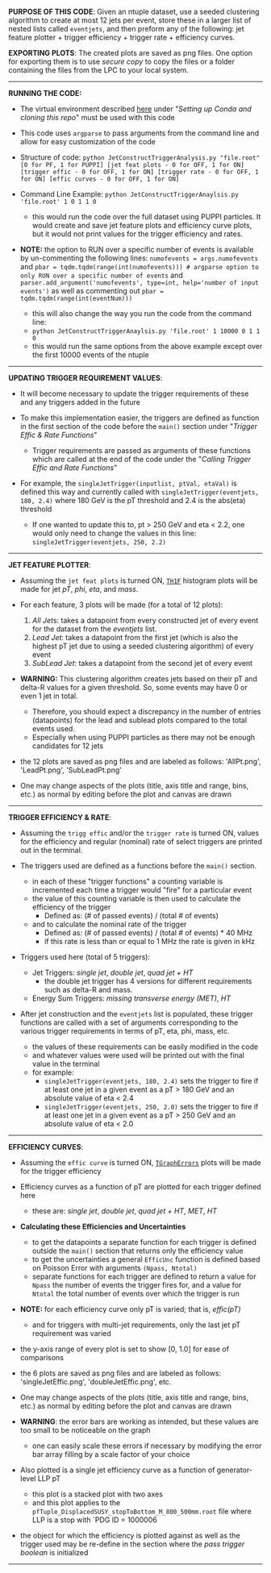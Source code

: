 **PURPOSE OF THIS CODE**: 
Given an ntuple dataset, use a seeded clustering algorithm to create at most 12 jets per event, store these in a larger list of nested lists called `eventjets`, and then preform any of the following: jet feature plotter + trigger efficiency + trigger rate + efficiency curves.

**EXPORTING PLOTS**:
The created plots are saved as png files. One option for exporting them is to use *secure copy* to copy the files or a folder containing the files from the LPC to your local system. 

---
**RUNNING THE CODE:**
- The virtual environment described [here](https://github.com/mjmiranda14/L1JetTag/blob/main/README.md) under "*Setting up Conda and cloning this repo*" must be used with this code

- This code uses `argparse` to pass arguments from the command line and allow for easy customization of the code

- Structure of code: `python JetConstructTriggerAnalysis.py "file.root" [0 for PF, 1 for PUPPI] [jet feat plots - 0 for OFF, 1 for ON] [trigger effic - 0 for OFF, 1 for ON] [trigger rate - 0 for OFF, 1 for ON] [effic curves - 0 for OFF, 1 for ON]`

- Command Line Example: `python JetConstructTriggerAnaylsis.py 'file.root' 1 0 1 1 0`
	- this would run the code over the full dataset using PUPPI particles. It would create and save jet feature plots and efficiency curve plots, but it would not print values for the trigger efficiency and rates. 

- **NOTE:** the option to RUN over a specific number of events is available by un-commenting the following lines: `numofevents = args.numofevents` and `pbar = tqdm.tqdm(range(int(numofevents))) # argparse option to only RUN over a specific number of events` and `parser.add_argument('numofevents', type=int, help='number of input events')` as well as commenting out `pbar = tqdm.tqdm(range(int(eventNum)))`
	- this will also change the way you run the code from the command line:
	- `python JetConstructTriggerAnaylsis.py 'file.root' 1 10000 0 1 1 0`
	- this would run the same options from the above example except over the first 10000 events of the ntuple
---
**UPDATING TRIGGER REQUIREMENT VALUES**:
- It will become necessary to update the trigger requirements of these and any triggers added in the future

- To make this implementation easier, the triggers are defined as function in the first section of the code before the `main()` section under "*Trigger Effic & Rate Functions*"
	- Trigger requirements are passed as arguments of these functions which are called at the end of the code under the "*Calling Trigger Effic and Rate Functions*"

- For example, the `singleJetTrigger(inputlist, ptVal, etaVal)` is defined this way and currently called with `singleJetTrigger(eventjets, 180, 2.4)` where 180 GeV is the pT threshold and 2.4 is the abs(eta) threshold
	- If one wanted to update this to, pt > 250 GeV and eta < 2.2, one would only need to change the values in this line: `singleJetTrigger(eventjets, 250, 2.2)`
---
**JET FEATURE PLOTTER**:
- Assuming the `jet feat plots` is turned ON, [`TH1F`](https://root.cern.ch/root/htmldoc/guides/users-guide/Histograms.html) histogram plots will be made for jet *pT*, *phi*, *eta*, and *mass*.

- For each feature, 3 plots will be made (for a total of 12 plots):
	1. *All Jet*s: takes a datapoint from every constructed jet of every event for the dataset from the *eventjets* list.
	2. *Lead Jet*: takes a datapoint from the first jet (which is also the highest pT jet due to using a seeded clustering algorithm) of every event 
	3. *SubLead Jet*: takes a datapoint from the second jet of every event

- **WARNING:** This clustering algorithm creates jets based on their pT and delta-R values for a given threshold. So, some events may have 0 or even 1 jet in total.
	- Therefore, you should expect a discrepancy in the number of entries (datapoints) for the lead and sublead plots compared to the total events used.
	- Especially when using PUPPI particles as there may not be enough candidates for 12 jets

- the 12 plots are saved as png files and are labeled as follows: 'AllPt.png', 'LeadPt.png', 'SubLeadPt.png'

- One may change aspects of the plots (title, axis title and range, bins, etc.) as normal by editing before the plot and canvas are drawn
---
**TRIGGER EFFICIENCY & RATE**:
- Assuming the `trigg effic` and/or the `trigger rate` is turned ON, values for the efficiency and regular (nominal) rate of select triggers are printed out in the terminal.

- The triggers used are defined as a functions before the `main()` section.
	- in each of these "trigger functions" a counting variable is incremented each time a trigger would "fire" for a particular event
	- the value of this counting variable is then used to calculate the efficiency of the trigger
		- Defined as: (# of passed events) / (total # of events)
	- and to calculate the nominal rate of the trigger
		- Defined as: (# of passed events) / (total # of events) * 40 MHz
		- if this rate is less than or equal to 1 MHz the rate is given in kHz

- Triggers used here (total of 5 triggers):
	- Jet Triggers: *single jet*, *double jet*, *quad jet + HT*
		- the double jet trigger has 4 versions for different requirements such as delta-R and mass. 
	- Energy Sum Triggers: *missing transverse energy (MET)*, *HT*

- After jet construction and the `eventjets` list is populated, these trigger functions are called with a set of arguments corresponding to the various trigger requirements in terms of pT, eta, phi, mass, etc.
	- the values of these requirements can be easily modified in the code
	- and whatever values were used will be printed out with the final value in the terminal
	- for example: 
		- `singleJetTrigger(eventjets, 180, 2.4)` sets the trigger to fire if at least one jet in a given event as a pT > 180 GeV and an absolute value of eta < 2.4
		- `singleJetTrigger(eventjets, 250, 2.0)` sets the trigger to fire if at least one jet in a given event as a pT > 250 GeV and an absolute value of eta < 2.0

---
**EFFICIENCY CURVES**:
- Assuming the `effic curve` is turned ON, [`TGraphErrors`](https://root.cern.ch/root/html534/guides/users-guide/Graphs.html) plots will be made for the trigger efficiency

-  Efficiency curves as a function of pT are plotted for each trigger defined here
	- these are: *single jet*,  *double jet*, *quad jet + HT*, *MET*, *HT*

- **Calculating these Efficiencies and Uncertainties**
	- to get the datapoints a separate function for each trigger is defined outside the `main()` section that returns only the efficiency value
	- to get the uncertainties a general `EfficUnc` function is defined based on Poisson Error with arguments `(Npass, Ntotal)`
	- separate functions for each trigger are defined to return a value for `Npass` the number of events the trigger fires for, and a value for `Ntotal` the total number of events over which the trigger is run

- **NOTE:** for each efficiency curve only pT is varied; that is, *effic(pT)*
	- and for triggers with multi-jet requirements, only the last jet pT requirement was varied

- the y-axis range of every plot is set to show [0, 1.0] for ease of comparisons

- the 6 plots are saved as png files and are labeled as follows: 'singleJetEffic.png', 'doubleJetEffic.png', etc.

- One may change aspects of the plots (title, axis title and range, bins, etc.) as normal by editing before the plot and canvas are drawn

- **WARNING**: the error bars are working as intended, but these values are too small to be noticeable on the graph
	- one can easily scale these errors if necessary by modifying the error bar array filling by a scale factor of your choice

- Also plotted is a single jet efficiency curve as a function of generator-level LLP pT
	- this plot is a stacked plot with two axes
	- and this plot applies to the `pfTuple_DisplacedSUSY_stopToBottom_M_800_500mm.root` file where LLP is a stop with `PDG ID = 1000006 
- the object for which the efficiency is plotted against as well as the trigger used may be re-define in the section where the *pass trigger boolean* is initialized
---
